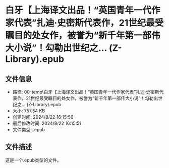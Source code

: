 ﻿# 白牙【上海译文出品！“英国青年一代作家代表”扎迪·史密斯代表作，21世纪最受瞩目的处女作，被誉为“新千年第一部伟大小说”！勾勒出世纪之... (Z-Library).epub

## 文件信息
- 路径: 00-temp\白牙【上海译文出品！“英国青年一代作家代表”扎迪·史密斯代表作，21世纪最受瞩目的处女作，被誉为“新千年第一部伟大小说”！勾勒出世纪之... (Z-Library).epub
- 大小: 757.54 KB
- 创建时间: 2024/8/22 16:15:50
- 最后修改时间: 2024/8/22 16:15:51
- 文件类型: .epub

## 文件描述
这是一个.epub类型的文件。

